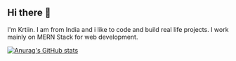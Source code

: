 ## Hi there 👋

I'm Krtiin. I am from India and i like to code and build real life projects. I work mainly on MERN Stack for web development.

[![Anurag's GitHub stats](https://github-readme-stats.vercel.app/api?username=KrtiinSharma)](https://github.com/anuraghazra/github-readme-stats)

